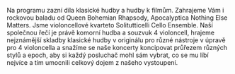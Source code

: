Na programu zazní díla klasické hudby a hudby k filmům. Zahrajeme Vám i rockovou baladu od Queen Bohemian Rhapsody, Apocalyptica Nothing Else Matters. Jsme violoncellové kvarteto Solitutticelli Cello Ensemble. Naší společnou řečí je právě komorní hudba a souzvuk 4 violoncell, hrajeme nejznámější skladby klasické hudby v originálu pro různé nástroje v úpravě pro 4 violoncella a snažíme se naše koncerty koncipovat průřezem různých stylů a epoch, aby si každý posluchač mohl sám vybrat, co se mu líbí nejvíce a tím umocnili celkový dojem z našeho vystoupení.